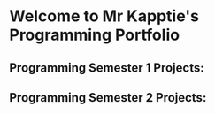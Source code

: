 # Welcome to Mr Kapptie's Programming Portfolio

## Programming Semester 1 Projects:

## Programming Semester 2 Projects: 
